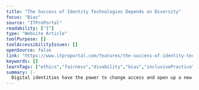 ```yaml
---
title: "The Success of Identity Technologies Depends on Diversity"
focus: "Bias"
source: "ITProPortal"
readability: ["I"]
type: "Website Article"
toolPurpose: []
toolAccessibilityIssues: []
openSource: false
link: "https://www.itproportal.com/features/the-success-of-identity-technologies-depends-on-diversity/"
keywords: []
learnTags: ["ethics","fairness","disability","bias","inclusivePractice"]
summary: |-
  Digital identities have the power to change access and open up a new world of inclusion for billions of people, but half of the planet doesn’t currently have access to the internet and modern services, curbing the potential innovation that comes with inclusivity.
---
```


